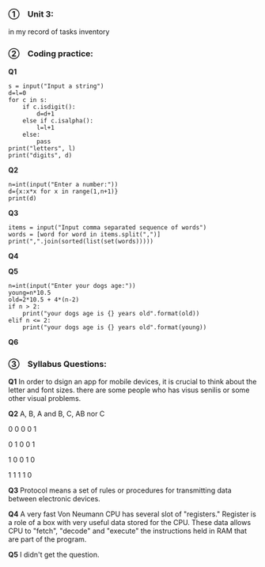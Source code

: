 ### ①　Unit 3:
in my record of tasks inventory

### ②　Coding practice:
**Q1**
```
s = input("Input a string")
d=l=0
for c in s:
    if c.isdigit():
        d=d+1
    else if c.isalpha():
        l=l+1
    else:
        pass
print("letters", l)
print("digits", d)
```

**Q2**
```
n=int(input("Enter a number:"))
d={x:x*x for x in range(1,n+1)}
print(d)
```

**Q3**
```
items = input("Input comma separated sequence of words")
words = [word for word in items.split(",")]
print(",".join(sorted(list(set(words)))))
```

**Q4**

**Q5**
```
n=int(input("Enter your dogs age:"))
young=n*10.5
old=2*10.5 + 4*(n-2)
if n > 2:
    print("your dogs age is {} years old".format(old))
elif n <= 2:
    print("your dogs age is {} years old".format(young))
```
**Q6**



### ③　Syllabus Questions:
**Q1** In order to dsign an app for mobile devices, it is crucial to think about the letter and font sizes.
there are some people who has visus senilis or some other visual problems.

**Q2**
A, B,	A and B,	C,	AB nor C

0	0	0	0	1

0	1	0	0	1

1	0	0	1	0

1	1	1	1	0

**Q3**
Protocol means a set of rules or procedures for transmitting data between electronic devices.

**Q4**
A very fast Von Neumann CPU has several slot of "registers." Register is a role of a box with very useful data stored for
the CPU. These data allows CPU to "fetch", "decode" and "execute" the instructions held in RAM that are part of the program.

**Q5**
I didn't get the question.
